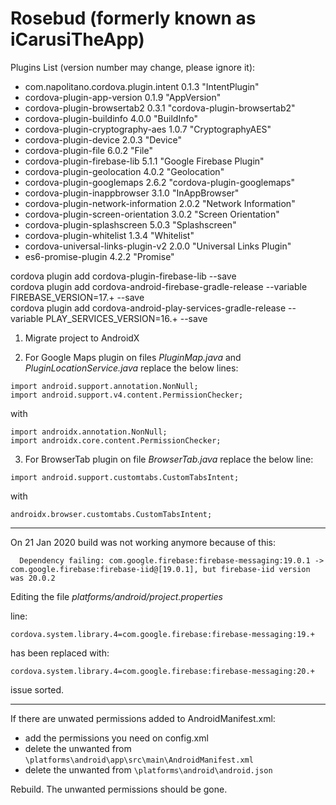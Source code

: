 # Rosebud (formerly known as iCarusiTheApp)

Plugins List (version number may change, please ignore it):

- com.napolitano.cordova.plugin.intent 0.1.3 "IntentPlugin"
- cordova-plugin-app-version 0.1.9 "AppVersion"
- cordova-plugin-browsertab2 0.3.1 "cordova-plugin-browsertab2"
- cordova-plugin-buildinfo 4.0.0 "BuildInfo"
- cordova-plugin-cryptography-aes 1.0.7 "CryptographyAES"
- cordova-plugin-device 2.0.3 "Device"
- cordova-plugin-file 6.0.2 "File"
- cordova-plugin-firebase-lib 5.1.1 "Google Firebase Plugin"
- cordova-plugin-geolocation 4.0.2 "Geolocation"
- cordova-plugin-googlemaps 2.6.2 "cordova-plugin-googlemaps"
- cordova-plugin-inappbrowser 3.1.0 "InAppBrowser"
- cordova-plugin-network-information 2.0.2 "Network Information"
- cordova-plugin-screen-orientation 3.0.2 "Screen Orientation"
- cordova-plugin-splashscreen 5.0.3 "Splashscreen"
- cordova-plugin-whitelist 1.3.4 "Whitelist"
- cordova-universal-links-plugin-v2 2.0.0 "Universal Links Plugin"
- es6-promise-plugin 4.2.2 "Promise"

cordova plugin add cordova-plugin-firebase-lib --save  
cordova plugin add cordova-android-firebase-gradle-release --variable FIREBASE_VERSION=17.+ --save  
cordova plugin add cordova-android-play-services-gradle-release --variable PLAY_SERVICES_VERSION=16.+ --save  

1. Migrate project to AndroidX  

2. For Google Maps plugin on files _PluginMap.java_ and _PluginLocationService.java_ replace the below lines:
```
import android.support.annotation.NonNull;
import android.support.v4.content.PermissionChecker;
```
with  
```
import androidx.annotation.NonNull;
import androidx.core.content.PermissionChecker;
```

3. For BrowserTab plugin on file _BrowserTab.java_ replace the below line:

```
import android.support.customtabs.CustomTabsIntent;
```
with  
```
androidx.browser.customtabs.CustomTabsIntent;
```

- - - -
On 21 Jan 2020 build was not working anymore because of this:
```
  Dependency failing: com.google.firebase:firebase-messaging:19.0.1 -> com.google.firebase:firebase-iid@[19.0.1], but firebase-iid version was 20.0.2
```

Editing the file _platforms/android/project.properties_

line:
```
cordova.system.library.4=com.google.firebase:firebase-messaging:19.+
```
has been replaced with:
```
cordova.system.library.4=com.google.firebase:firebase-messaging:20.+
```

issue sorted.

- - - -
If there are unwated permissions added to AndroidManifest.xml:

* add the permissions you need on config.xml
* delete the unwanted from ```\platforms\android\app\src\main\AndroidManifest.xml```
* delete the unwanted from ```\platforms\android\android.json```

Rebuild. The unwanted permissions should be gone.
